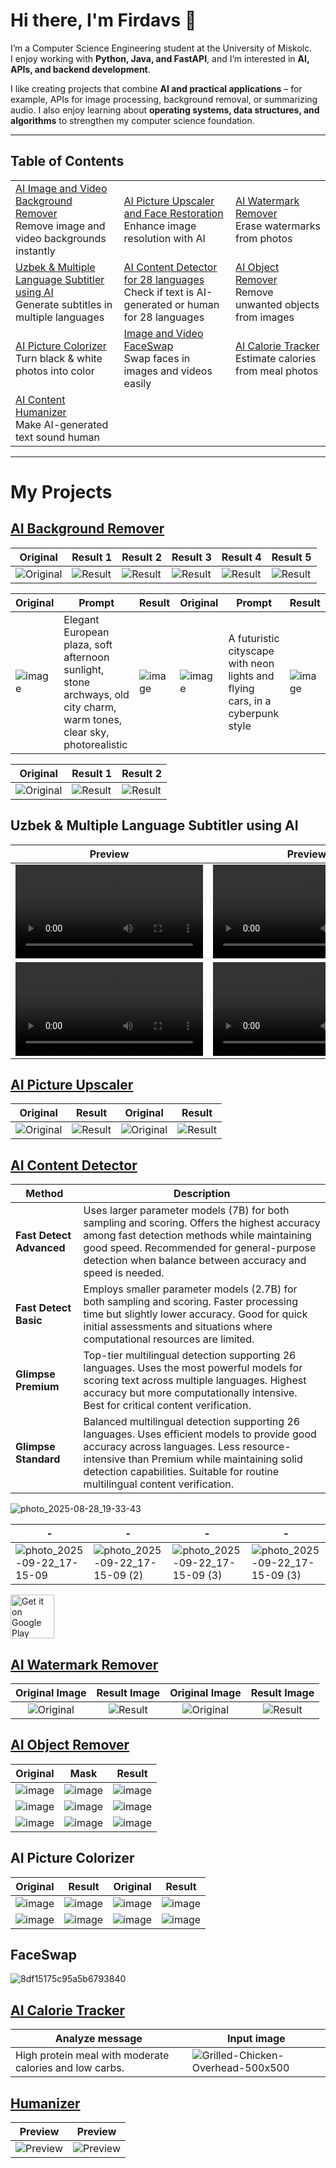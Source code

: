 # Hi there, I'm Firdavs 👋

I’m a Computer Science Engineering student at the University of Miskolc.  
I enjoy working with **Python, Java, and FastAPI**, and I’m interested in **AI, APIs, and backend development**.  

I like creating projects that combine **AI and practical applications** – for example, APIs for image processing, background removal, or summarizing audio. I also enjoy learning about **operating systems, data structures, and algorithms** to strengthen my computer science foundation.  

---
## Table of Contents

| | | |
|---|---|---|
| [AI Image and Video Background Remover](#ai-background-remover)<br>Remove image and video backgrounds instantly | [AI Picture Upscaler and Face Restoration](#ai-picture-upscaler)<br>Enhance image resolution with AI | [AI Watermark Remover](#ai-watermark-remover)<br>Erase watermarks from photos |
| [Uzbek & Multiple Language Subtitler using AI](#uzbek--multiple-language-subtitler-using-ai)<br>Generate subtitles in multiple languages | [AI Content Detector for 28 languages](#ai-content-detector)<br>Check if text is AI-generated or human for 28 languages | [AI Object Remover](#ai-object-remover)<br>Remove unwanted objects from images |
| [AI Picture Colorizer](#ai-picture-colorizer)<br>Turn black & white photos into color | [Image and Video FaceSwap](#faceswap)<br>Swap faces in images and videos easily | [AI Calorie Tracker](#ai-calorie-tracker)<br>Estimate calories from meal photos |
| [AI Content Humanizer](#humanizer)<br>Make AI-generated text sound human |  |  |


---

# My Projects

## [AI Background Remover](https://rapidapi.com/firdavscoder1/api/ai-background-remover)

| Original | Result 1 | Result 2 | Result 3 | Result 4 | Result 5 |
|----------|----------|----------|----------|----------|----------|
| ![Original](https://github.com/Firdavs-coder/remove-bg/raw/main/inputs/person.png) | ![Result](https://github.com/Firdavs-coder/remove-bg/raw/main/outputs/output1.png) | ![Result](https://github.com/Firdavs-coder/remove-bg/raw/main/outputs/output2.png) | ![Result](https://github.com/Firdavs-coder/remove-bg/raw/main/outputs/output3.png) | ![Result](https://github.com/Firdavs-coder/remove-bg/raw/main/outputs/output4.png) | ![Result](https://github.com/Firdavs-coder/remove-bg/raw/main/outputs/output5.png) |

| Original | Prompt | Result | Original | Prompt | Result |
| ------ | ------ | ------ | ------ | ------ | ------ |
| ![image](https://github.com/Firdavs-coder/remove-bg/raw/main/outputs/output1.png) | Elegant European plaza, soft afternoon sunlight, stone archways, old city charm, warm tones, clear sky, photorealistic | ![image](https://github.com/Firdavs-coder/remove-bg/raw/main/outputs/output6.png) | ![image](https://i.ibb.co/YBvHfYYZ/mclaren-1-ht-gmh-240412-1712928561648-hp-Main-16x9.png) | A futuristic cityscape with neon lights and flying cars, in a cyberpunk style | ![image](https://i.ibb.co/LjydkBt/image.png) |

| Original | Result 1 | Result 2 |
|----------|----------|----------|
| ![Original](https://github.com/Firdavs-coder/remove-bg/raw/main/outputs/video1.gif) | ![Result](https://github.com/Firdavs-coder/remove-bg/raw/main/outputs/video2.gif) | ![Result](https://github.com/Firdavs-coder/remove-bg/raw/main/outputs/video3.gif) |

## Uzbek & Multiple Language Subtitler using AI
| Preview | Preview | Preview | Preview |
|---------|---------|---------|---------|
| <video src="https://github.com/user-attachments/assets/450ca0e3-a28a-4575-844b-ea485780f04e"></video> | <video src="https://github.com/user-attachments/assets/4e1796c4-a5a2-4d41-86e6-7678a933d746"></video> | <video src="https://github.com/user-attachments/assets/a2643863-6667-4a73-ba0e-687706c42203"></video> | <video src="https://github.com/user-attachments/assets/a41c8200-c94a-49f1-bd3c-73456606cb43"></video> |
| <video src="https://github.com/user-attachments/assets/7978ebbb-e7b1-48e2-90a7-5c03ee000836"></video> | <video src="https://github.com/user-attachments/assets/3316dc33-f829-4cf0-83fb-9979cecb2038"></video> | <video src="https://github.com/user-attachments/assets/a96ce56b-0072-4af7-a7fd-5cab3da89ea6"></video> | <video src="https://github.com/user-attachments/assets/b3498fc0-af0f-43c0-b14d-8c3ed2514e18"></video> |

## [AI Picture Upscaler](https://rapidapi.com/firdavscoder1/api/ai-picture-upscaler)

| Original | Result | Original | Result |
| --- | --- | --- | --- |
| ![Original](https://github.com/user-attachments/assets/12a1c6e5-61b3-4d0e-afba-e5ae9f5f903a) | ![Result](https://github.com/user-attachments/assets/30e5c7d6-4be3-47fa-9e58-40b8873f8334) | ![Original](https://github.com/user-attachments/assets/f6fd2045-2680-4f57-9f2b-318216af9d72) | ![Result](https://github.com/user-attachments/assets/19fc6e85-672a-46eb-9adf-8827d45ea64c) |

## [AI Content Detector](https://rapidapi.com/firdavscoder1/api/ai-content-detector11)

| Method                        | Description |
|-------------------------------|-------------|
| **Fast Detect Advanced**    | Uses larger parameter models (7B) for both sampling and scoring. Offers the highest accuracy among fast detection methods while maintaining good speed. Recommended for general-purpose detection when balance between accuracy and speed is needed. |
| **Fast Detect Basic**    | Employs smaller parameter models (2.7B) for both sampling and scoring. Faster processing time but slightly lower accuracy. Good for quick initial assessments and situations where computational resources are limited. |
| **Glimpse Premium** | Top-tier multilingual detection supporting 26 languages. Uses the most powerful models for scoring text across multiple languages. Highest accuracy but more computationally intensive. Best for critical content verification. |
| **Glimpse Standard** | Balanced multilingual detection supporting 26 languages. Uses efficient models to provide good accuracy across languages. Less resource-intensive than Premium while maintaining solid detection capabilities. Suitable for routine multilingual content verification. |

![photo_2025-08-28_19-33-43](https://github.com/user-attachments/assets/68d88d8c-ee8c-46bd-9d29-5cb951da5324)

| - | - | - | - |
|--------------------|-------------|-----------|-----------|
| ![photo_2025-09-22_17-15-09](https://github.com/user-attachments/assets/c0dcf86f-e5e7-4cbd-9b3c-ce552a6f144d)            | ![photo_2025-09-22_17-15-09 (2)](https://github.com/user-attachments/assets/9d6f008a-e3bf-4282-81fc-16b6e936d8e1) | ![photo_2025-09-22_17-15-09 (3)](https://github.com/user-attachments/assets/db037a4c-030c-4aaf-9271-6aba6613b8dc)          | ![photo_2025-09-22_17-15-09 (3)](https://github.com/user-attachments/assets/05aae349-f70f-4a5c-8a08-ef2a79a55fd5)          |

<a href='https://play.google.com/store/apps/details?id=com.mrfirdavs.aidetectorapp'><img height=70 alt='Get it on Google Play' src='https://play.google.com/intl/en_us/badges/images/generic/en_badge_web_generic.png'/></a>

## [AI Watermark Remover](https://rapidapi.com/firdavscoder1/api/ai-watermark-remover)

| Original Image | Result Image | Original Image | Result Image |
|:--------------:|:------------:|:--------------:|:------------:|
| ![Original](https://github.com/user-attachments/assets/f9c0b63d-e19c-4e07-b3a7-2b120e94de99) | ![Result](https://github.com/user-attachments/assets/5b1fbda8-b47f-4cc0-acba-8ee75d8a2af9) | ![Original](https://github.com/user-attachments/assets/bc0c33a0-eb3e-469f-ab82-94893234dbca) | ![Result](https://github.com/user-attachments/assets/d7d01392-ff52-470c-adca-f5325a605053) |

## [AI Object Remover](https://rapidapi.com/firdavscoder1/api/object-remover)

| Original|   Mask |Result |
| ------ | ------ | ------ |
| ![image](https://i.ibb.co/wMRsybC/62f2ab4ebeacab3383b5e.png) | ![image](https://i.ibb.co/qrXndd3/2e5cd06873e4144d3abbf.png) | ![image](https://i.ibb.co/RCtRPjJ/download.jpg) |
| ![image](https://i.ibb.co/5nfcm1P/dracaena-cinnabari.jpg) | ![image](https://i.ibb.co/NpLT9T8/result.jpg) | ![image](https://i.ibb.co/dsZfNvb/download.jpg) |
| ![image](https://i.ibb.co/KyJ5CWy/original.png) | ![image](https://i.ibb.co/LCww7LY/result.jpg) | ![image](https://i.ibb.co/GPx7xJg/download.jpg) |

##  AI Picture Colorizer

|  Original |Result |  Original |Result |
| ------ | ------ | ------ | ------ |
| ![image](https://i.ibb.co/12vJ841/01-landscape-photograph-in-black-and-white-6466-900-600-100.webp) | ![image](https://i.ibb.co/nw9fqHN/download.jpg) | ![image](https://i.ibb.co/VMhtcvL/BW-using-curves.webp) | ![image](https://i.ibb.co/GTkYFwp/download.jpg) |
| ![image](https://i.ibb.co/JCMtctm/360-F-236663023-r-Wz-CTBGv3-OI4-Te-Usb6-Mqi-Zz-Fgn-ROq5-YX.jpg) | ![image](https://i.ibb.co/TW24whF/download.jpg) | ![image](https://i.ibb.co/rZyd119/man-8554081-640.webp) | ![image](https://i.ibb.co/MZs8S0t/download.jpg) |

## FaceSwap

![8df15175c95a5b6793840](https://github.com/user-attachments/assets/97fa6b9d-d801-47a0-9e68-a3a74498bd9b)

## [AI Calorie Tracker](https://rapidapi.com/firdavscoder1/api/ai-calorie-tracker)

| Analyze message | Input image |
| --- | --- |
| High protein meal with moderate calories and low carbs. | ![Grilled-Chicken-Overhead-500x500](https://github.com/user-attachments/assets/981a82b0-3911-4538-99c2-e64674c3026a) |

## [Humanizer](https://github.com/Firdavs-coder/ai_humanizer)

| Preview | Preview |
| --- | --- |
| ![Preview](https://github.com/user-attachments/assets/5cdb4556-0892-4ff2-9311-cd7f4609ea45) | ![Preview](https://github.com/user-attachments/assets/bc2a28b5-a74b-41a3-9944-965310d41d28) |
